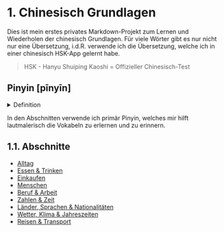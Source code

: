 # 1. Chinesisch Grundlagen
Dies ist mein erstes privates Markdown-Projekt zum Lernen und Wiederholen der chinesisch Grundlagen.
Für viele Wörter gibt es nur nicht nur eine Übersetzung, i.d.R. verwende ich die Übersetzung, welche ich in einer chinesisch HSK-App gelernt habe.
> HSK - Hanyu Shuiping Kaoshi = Offizieller Chinesisch-Test 

## Pinyin [pīnyīn]
<details>
<summary>Definition</summary>
  
>Hanyu Pinyin Fang’an (chinesisch 漢語拼音方案 / 汉语拼音方案, Pinyin Hànyǔ Pīnyīn Fāng’àn – „Programm zur Fixierung der Laute im Chinesischen“), meist nur kurz Pinyin (拼音), zur Abgrenzung von Tongyong Pinyin (通用拼音, Tōngyòng Pīnyīn) auch Hanyu Pinyin (漢語拼音 / 汉语拼音) genannt, ist die offizielle chinesische Romanisierung des Hochchinesischen in der Volksrepublik China. Diese von Zhou Youguang entwickelte phonetische Umschrift auf der Basis des lateinischen Alphabets wurde vom Staatsrat am 6. Februar 1956 offiziell beschlossen und Ende 1957 genehmigt.[1] Sie löste damit auf dem Festland die 1921 eingeführte nicht-lateinische Zhuyin-Umschrift (Bopomofo) ab.  
*Quelle: [Wikipedia - Pinyin](https://de.wikipedia.org/wiki/Pinyin)*  
  
</details>

In den Abschnitten verwende ich primär Pinyin, welches mir hilft lautmalerisch die Vokabeln zu erlernen und zu erinnern.

## 1.1. Abschnitte
- [Alltag](Grundlagen/Alltag.md)  
- [Essen & Trinken](Grundlagen/Essen%20&%20Trinken.md)  
- [Einkaufen](Grundlagen/Einkaufen.md)  
- [Menschen](Grundlagen/Menschen.md)  
- [Beruf & Arbeit](Grundlagen/Berufe%20&%20Arbeit.md)  
- [Zahlen & Zeit](Grundlagen/Zahlen%20&%20Zeit.md)  
- [Länder, Sprachen & Nationalitäten](Grundlagen/Länder,%20Sprachen%20&%20Nationalitäten.md)  
- [Wetter, Klima & Jahreszeiten](Grundlagen/Wetter,%20Klima%20&%20Jahreszeiten.md)  
- [Reisen & Transport](Grundlagen/Reisen%20&%20Transport.md)  
